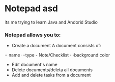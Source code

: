 # Notepad asd
Its me trying to learn Java and Andorid Studio

### Notepad allows you to:
* Create a document
A document consists of:

 ⋅⋅⋅name
 ⋅⋅⋅type - Note/Checklist
 ⋅⋅⋅background color
  
* Edit document's name
* Delete documents/deleta all documents
* Add and delete tasks from a document
